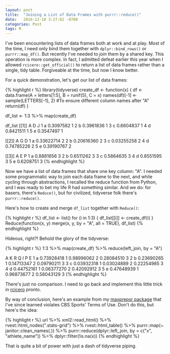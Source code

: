 ```yaml
---
layout: post
title:  "Joining a List of Data Frames with purrr::reduce()"
date:   2016-12-10 3:27:02 -0700
categories: Post
tags: R 
---
```


I've been encountering lists of data frames both at work and at play. Most of the time, I need only bind them together
with `dplyr::bind_rows()` or `purrr::map_df()`. But recently I've needed to *join* them by a shared key. This operation is
more complex. In fact, I admitted defeat earlier this year when I allowed `rcicero::get_official()` to return a list of data frames rather than 
a single, tidy table. Forgiveable at the time, but now I know better.

<!--more-->

For a quick demonstration, let's get our list of data frames:

{% highlight r %}
library(tidyverse)
create_df <- function(x) {
  df <- data.frame(A = letters[1:5],
             B = runif(5),
             C = x)
  names(df)[-1] <- sample(LETTERS[-1], 2) #To ensure different column names after "A"
  return(df)
}

df_list <- 1:3 %>% 
  map(create_df)
 
df_list
[[1]]
  A         D J
1 a 0.3097582 1
2 b 0.3961836 1
3 c 0.6604837 1
4 d 0.8421511 1
5 e 0.3547497 1

[[2]]
  A          G D
1 a 0.33622714 2
2 b 0.20616360 2
3 c 0.03255258 2
4 d 0.74785226 2
5 e 0.39190767 2

[[3]]
  A         E P
1 a 0.8881656 3
2 b 0.6511262 3
3 c 0.5864635 3
4 d 0.8551595 3
5 e 0.6208751 3
{% endhighlight %}

Now we have a list of data frames that share one key column: "A". I needed some programmatic way to join each data frame to the next,
and while cycling through abstractions, I recalled the reduce function from Python, and I was ready to bet my life R had something similar. And we do:
for basers, there's `Reduce()`, but for civilized, tidyverse folk there's `purrr::reduce()`. 

Here's how to create and merge `df_list` together with `Reduce()`:

{% highlight r %}
df_list <- list()
for (i in 1:3) {
  df_list[[i]] <- create_df(i)
}
Reduce(function(x, y) merge(x, y, by = "A", all = TRUE), df_list)
{% endhighlight %}

Hideous, right?! Behold the glory of the tidyverse:

{% highlight r %}
1:3 %>% 
  map(create_df) %>% 
  reduce(left_join, by = "A")
  
  A          K R          Q I          P E
1 a 0.73928418 1 0.98996062 2 0.28084510 3
2 b 0.23690265 1 0.14713347 2 0.09790211 3
3 c 0.03932318 1 0.03024889 2 0.22254985 3
4 d 0.44752161 1 0.06377270 2 0.42092912 3
5 e 0.47648939 1 0.96873677 2 0.58043129 3
{% endhighlight %}

There's just no comparison. I need to go back and implement this little trick in [rcicero](https://github.com/daranzolin/rcicero) pronto. 

By way of conclusion, here's an example from my [maxprepsr package](https://github.com/daranzolin/maxprepsr) that I've since learned violates CBS Sports' Terms of Use. Don't do this, but here's the idea:

{% highlight r %}
url %>%
  xml2::read_html() %>%
  rvest::html_nodes(".stats-grid") %>%
  rvest::html_table() %>%
  purrr::map(~ janitor::clean_names(.)) %>% 
  purrr::reduce(dplyr::left_join, by = c("x", "athlete_name")) %>%
  dplyr::filter(!is.na(x))
{% endhighlight %}

That is quite a bit of power with just a dash of tidyverse piping.


